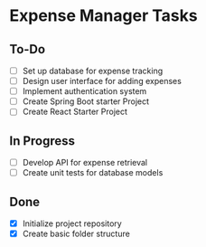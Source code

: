 # Expense Manager Tasks

## To-Do
- [ ] Set up database for expense tracking
- [ ] Design user interface for adding expenses
- [ ] Implement authentication system
- [ ] Create Spring Boot starter Project
- [ ] Create React Starter Project

## In Progress
- [ ] Develop API for expense retrieval
- [ ] Create unit tests for database models

## Done
- [x] Initialize project repository
- [x] Create basic folder structure
